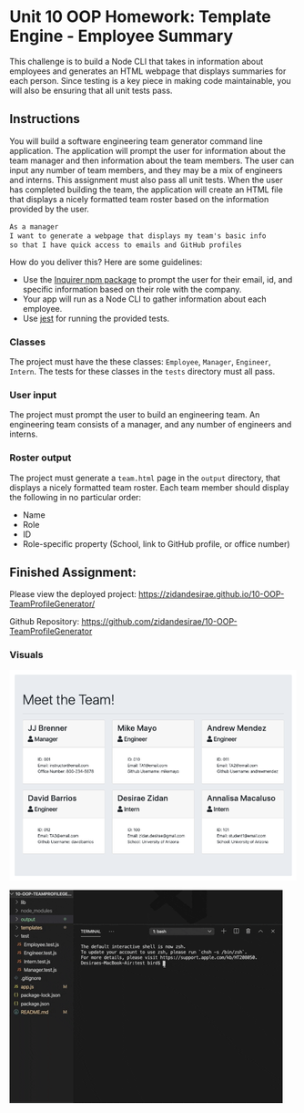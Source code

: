 # Unit 10 OOP Homework: Template Engine - Employee Summary
This challenge is to build a Node CLI that takes in information about employees and generates an HTML webpage that displays summaries for each person. Since testing is a key piece in making code maintainable, you will also be ensuring that all unit tests pass.


## Instructions
You will build a software engineering team generator command line application. The application will prompt the user for information about the team manager and then information about the team members. The user can input any number of team members, and they may be a mix of engineers and interns. This assignment must also pass all unit tests. When the user has completed building the team, the application will create an HTML file that displays a nicely formatted team roster based on the information provided by the user.
```
As a manager
I want to generate a webpage that displays my team's basic info
so that I have quick access to emails and GitHub profiles
```
How do you deliver this? Here are some guidelines:
* Use the [Inquirer npm package](https://github.com/SBoudrias/Inquirer.js/) to prompt the user for their email, id, and specific information based on their role with the company.
* Your app will run as a Node CLI to gather information about each employee.
* Use [jest](https://jestjs.io/) for running the provided tests.

### Classes
The project must have the these classes: `Employee`, `Manager`, `Engineer`,
`Intern`. The tests for these classes in the `tests` directory must all pass.

### User input
The project must prompt the user to build an engineering team. An engineering
team consists of a manager, and any number of engineers and interns.

### Roster output
The project must generate a `team.html` page in the `output` directory, that displays a nicely formatted team roster. Each team member should display the following in no particular order:
  * Name
  * Role
  * ID
  * Role-specific property (School, link to GitHub profile, or office number)


## Finished Assignment:
Please view the deployed project: https://zidandesirae.github.io/10-OOP-TeamProfileGenerator/

Github Repository: https://github.com/zidandesirae/10-OOP-TeamProfileGenerator

### Visuals

![](html.png)

![](npmTests.gif)
